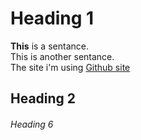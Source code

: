 # Heading 1
**This** is a sentance. <br>
This is another sentance. <br>
The site i'm using [Github site](https://github.com/)
## Heading 2
###### Heading 6
